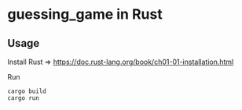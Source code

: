 # guessing_game in Rust

## Usage

Install Rust => https://doc.rust-lang.org/book/ch01-01-installation.html

Run 

``` 
cargo build
cargo run 
```
